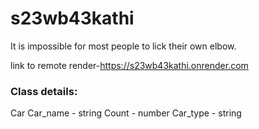 # s23wb43kathi
It is impossible for most people to lick their own elbow. 

link to remote render-https://s23wb43kathi.onrender.com

### Class details:
Car
Car_name - string
Count - number
Car_type - string


